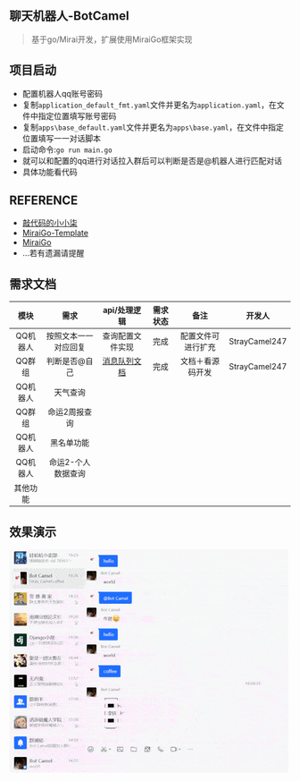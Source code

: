 
## 聊天机器人-BotCamel
> 基于go/Mirai开发，扩展使用MiraiGo框架实现
## 项目启动
- 配置机器人qq账号密码
- 复制`application_default_fmt.yaml`文件并更名为`application.yaml`，在文件中指定位置填写账号密码
- 复制`apps\base_default.yaml`文件并更名为`apps\base.yaml`，在文件中指定位置填写一一对话脚本
- 启动命令:`go run main.go`
- 就可以和配置的qq进行对话拉入群后可以判断是否是@机器人进行匹配对话
- 具体功能看代码
## REFERENCE
- [敲代码的小小柒](https://www.bilibili.com/read/cv6926015/)
- [MiraiGo-Template](https://github.com/StrayCamel247/BotCamel/apps)
- [MiraiGo](https://github.com/Mrs4s/MiraiGo)
- ...若有遗漏请提醒
## 需求文档
| 模块 | 需求 | api/处理逻辑 | 需求状态 | 备注 | 开发人 |
|:------:|:------:|:------:|:------:|:------:|:------:|
| QQ机器人 | 按照文本一一对应回复 | 查询配置文件实现 | 完成 | 配置文件可进行扩充 | StrayCamel247 |
| QQ群组 | 判断是否@自己 | [消息队列文档](https://github.com/mamoe/mirai/blob/dev/docs/Messages.md) | 完成 | 文档＋看源码开发 |StrayCamel247 |
| QQ机器人 | 天气查询 |  |  |  |  |
| QQ群组 | 命运2周报查询 |  |  |  |  |
| QQ机器人 | 黑名单功能 |  |  |  |  |
| QQ机器人 | 命运2-个人数据查询 |  |  |  |  |
| 其他功能 |  |  |  |  |  |

## 效果演示
![qq群效果演示](./media/demo.gif)

<!-- ```
go mod
The commands are:
  download    download modules to local cache (下载依赖的module到本地cache))
  edit        edit go.mod from tools or scripts (编辑go.mod文件)
  graph       print module requirement graph (打印模块依赖图))
  init        initialize new module in current directory (再当前文件夹下初始化一个新的module, 创建go.mod文件))
  tidy        add missing and remove unused modules (增加丢失的module，去掉未用的module)
  vendor      make vendored copy of dependencies (将依赖复制到vendor下)
  verify      verify dependencies have expected content (校验依赖)
  why         explain why packages or modules are needed (解释为什么需要依赖)
``` -->